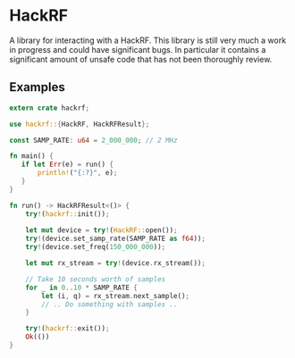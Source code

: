 HackRF
====

A library for interacting with a HackRF. This library is still very much a work in progress and
could have significant bugs. In particular it contains a significant amount of unsafe code that
has not been thoroughly review.

## Examples

```rust
extern crate hackrf;

use hackrf::{HackRF, HackRFResult};

const SAMP_RATE: u64 = 2_000_000; // 2 MHz

fn main() {
   if let Err(e) = run() {
       println!("{:?}", e);
   } 
}

fn run() -> HackRFResult<()> {
    try!(hackrf::init());
    
    let mut device = try!(HackRF::open());
    try!(device.set_samp_rate(SAMP_RATE as f64));
    try!(device.set_freq(150_000_000));

    let mut rx_stream = try!(device.rx_stream());

    // Take 10 seconds worth of samples
    for _ in 0..10 * SAMP_RATE {
        let (i, q) = rx_stream.next_sample();
        // .. Do something with samples ..
    }

    try!(hackrf::exit());
    Ok(())
}
```
